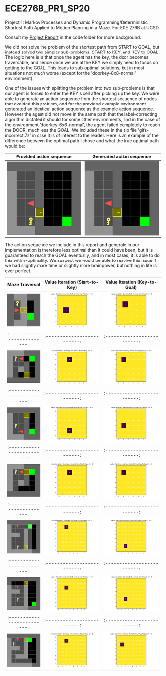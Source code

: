 # ECE276B_PR1_SP20
 Project 1: Markov Processes and Dynamic Programming/Deterministic Shortest Path Applied to Motion Planning in a Maze. For ECE 276B at UCSD. 
 
 Consult my [Project Report](https://github.com/roumenguha/ECE276B_PR1_SP20_MDP/blob/master/ECE276B_PR1_Report_RoumenGuha.pdf) in the code folder for more background. 

 We did not solve the problem of the shortest path from START to GOAL, but instead solved two simpler sub-problems: START to KEY, and KEY to GOAL. The logic here is is that once the agent has the key, the door becomes traversable, and hence once we are at the KEY we simply need to focus on getting to the GOAL. This leads to sub-optimal solutions, but in most situations not *much* worse (except for the 'doorkey-8x8-normal' environment).
 
 One of the issues with splitting the problem into two sub-problems is that our agent is forced to enter the KEY's cell after picking up the key. We were able to generate an action sequence from the shortest sequence of nodes that avoided this problem, and for the provided example environment generated an identical action sequence as the example action sequence. However the agent did not move in the same path that the label-correcting algorithm dictated it should for some other environments, and in the case of the environment 'doorkey-6x6-normal', the agent failed completely to reach the DOOR, much less the GOAL. We included these in the zip file 'gifs-incorrect.7z' in case it is of interest to the reader. Here is an example of the difference between the optimal path I chose and what the true optimal path would be:
 
  Provided action sequence            |  Generated action sequence 
:------------------------------------:|:-------------------------:
![8x8-example](starter_code/gif/example-8x8-EXAMPLE.gif) |  ![8x8-mine](starter_code/gif/example-8x8.gif)

 The action sequence we include in this report and generate in our implementation is therefore less optimal than it could have been, but it is guaranteed to reach the GOAL eventually, and in most cases, it is able to do this with $\epsilon$-optimality. We suspect we would be able to resolve this issue if we had slightly more time or slightly more brainpower, but nothing in life is ever perfect. 
 
 Maze Traversal            |  Value Iteration (Start-to-Key) |  Value Iteration (Key-to-Goal)
:-------------------------:|:-------------------------:|:-------------------------:
![5x5-normal](starter_code/gif/doorkey-5x5-normal.gif) |  ![5x5-normal-s-k](starter_code/gif/doorkey-5x5-normal-VI-StartToKey.gif) | ![5x5-normal-k-g](starter_code/gif/doorkey-5x5-normal-VI-KeyToGoal.gif)
:-------------------------:|:-------------------------:|:-------------------------:
![6x6-direct](starter_code/gif/doorkey-6x6-direct.gif) |  ![6x6-direct-s-k](starter_code/gif/doorkey-6x6-direct-VI-StartToKey.gif) | ![6x6-direct-k-g](starter_code/gif/doorkey-6x6-direct-VI-KeyToGoal.gif)
:-------------------------:|:-------------------------:|:-------------------------:
![6x6-normal](starter_code/gif/doorkey-6x6-normal.gif) |  ![6x6-normal-s-k](starter_code/gif/doorkey-6x6-normal-VI-StartToKey.gif) | ![6x6-normal-k-g](starter_code/gif/doorkey-6x6-normal-VI-KeyToGoal.gif)
:-------------------------:|:-------------------------:|:-------------------------:
![6x6-shortcut](starter_code/gif/doorkey-6x6-shortcut.gif) |  ![6x6-shortcut-s-k](starter_code/gif/doorkey-6x6-shortcut-VI-StartToKey.gif) | ![6x6-shortcut-k-g](starter_code/gif/doorkey-6x6-shortcut-VI-KeyToGoal.gif)
:-------------------------:|:-------------------------:|:-------------------------:
![8x8-direct](starter_code/gif/doorkey-8x8-direct.gif) |  ![8x8-direct-s-k](starter_code/gif/doorkey-8x8-direct-VI-StartToKey.gif) | ![8x8-direct-k-g](starter_code/gif/doorkey-8x8-direct-VI-KeyToGoal.gif)
:-------------------------:|:-------------------------:|:-------------------------:
![8x8-normal](starter_code/gif/doorkey-8x8-normal.gif) |  ![8x8-normal-s-k](starter_code/gif/doorkey-8x8-normal-VI-StartToKey.gif) | ![8x8-normal-k-g](starter_code/gif/doorkey-8x8-normal-VI-KeyToGoal.gif)
:-------------------------:|:-------------------------:|:-------------------------:
![8x8-shortcut](starter_code/gif/doorkey-8x8-shortcut.gif) |  ![8x8-shortcut-s-k](starter_code/gif/doorkey-8x8-shortcut-VI-StartToKey.gif) | ![8x8-shortcut-k-g](starter_code/gif/doorkey-8x8-shortcut-VI-KeyToGoal.gif)
